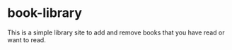 # book-library
 This is a simple library site to add and remove books that you have read or want to read.

